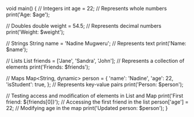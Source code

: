 void main() {
  // Integers
  int age = 22; // Represents whole numbers
  print('Age: $age');

  // Doubles
  double weight = 54.5; // Represents decimal numbers
  print('Weight: $weight');

  // Strings
  String name = 'Nadine Mugweru'; // Represents text
  print('Name: $name');

  // Lists
  List<String> friends = ['Jane', 'Sandra', 'John']; // Represents a collection of elements
  print('Friends: $friends');

  // Maps
  Map<String, dynamic> person = {
    'name': 'Nadine',
    'age': 22,
    'isStudent': true,
  }; // Represents key-value pairs
  print('Person: $person');

  // Testing access and modification of elements in List and Map
  print('First friend: ${friends[0]}'); // Accessing the first friend in the list
  person['age'] = 22; // Modifying age in the map
  print('Updated person: $person');
}
